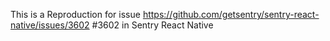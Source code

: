 This is a Reproduction for issue https://github.com/getsentry/sentry-react-native/issues/3602 #3602 in Sentry React Native
